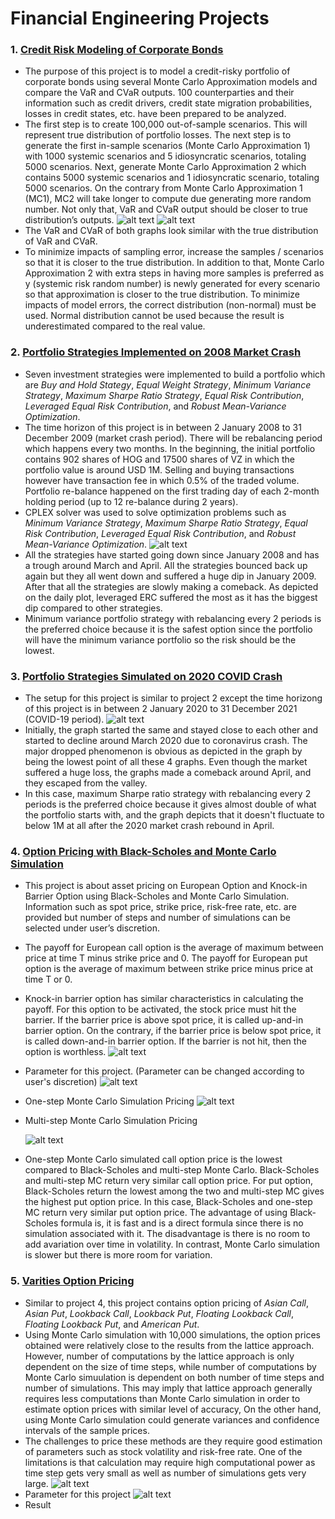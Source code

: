 # Financial Engineering Projects
### 1. [Credit Risk Modeling of Corporate Bonds](https://github.com/fendihalim/fendihalim/blob/main/Financial%20Engineering/credit-risk-modeling)
- The purpose of this project is to model a credit-risky portfolio of corporate bonds using several Monte Carlo Approximation models and compare the VaR and CVaR outputs. 100 counterparties and their information such as credit drivers, credit state migration probabilities, losses in credit states, etc. have been prepared to be analyzed.
- The first step is to create 100,000 out-of-sample scenarios. This will represent true distribution of portfolio losses. The next step is to generate the first in-sample scenarios (Monte Carlo Approximation 1) with 1000 systemic scenarios and 5 idiosyncratic scenarios, totaling 5000 scenarios. Next, generate Monte Carlo Approximation 2 which contains 5000 systemic scenarios and 1 idiosyncratic scenario, totaling 5000 scenarios. On the contrary from Monte Carlo Approximation 1 (MC1), MC2 will take longer to compute due generating more random number. Not only that, VaR and CVaR output should be closer to true distribution’s outputs.
![alt text](https://github.com/fendihalim/fendihalim/blob/main/Financial%20Engineering/images/MC1.png)
![alt text](https://github.com/fendihalim/fendihalim/blob/main/Financial%20Engineering/images/MC2.png)
- The VaR and CVaR of both graphs look similar with the true distribution of VaR and CVaR.
- To minimize impacts of sampling error, increase the samples / scenarios so that it is closer to the true distribution. In addition to that, Monte Carlo Approximation 2 with extra steps in having more samples is preferred as y (systemic risk random number) is newly generated for every scenario so that approximation is closer to the true distribution. To minimize impacts of model errors, the correct distribution (non-normal) must be used. Normal distribution cannot be used because the result is underestimated compared to the real value.
### 2. [Portfolio Strategies Implemented on 2008 Market Crash](https://github.com/fendihalim/fendihalim/blob/main/Financial%20Engineering/financial-optimization-simulation)
- Seven investment strategies were implemented to build a portfolio which are *Buy and Hold Stategy*, *Equal Weight Strategy*, *Minimum Variance Strategy*, *Maximum Sharpe Ratio Strategy*, *Equal Risk Contribution*, *Leveraged Equal Risk Contribution*, and *Robust Mean-Variance Optimization*.
- The time horizon of this project is in between 2 January 2008 to 31 December 2009 (market crash period). There will be rebalancing period which happens every two months. In the beginning, the initial portfolio contains 902 shares of HOG and 17500 shares of VZ in which the portfolio value is around USD 1M. Selling and buying transactions however have transaction fee in which 0.5% of the traded volume. Portfolio re-balance happened on the first trading day of each 2-month holding period (up to 12 re-balance during 2 years).
- CPLEX solver was used to solve optimization problems such as *Minimum Variance Strategy*, *Maximum Sharpe Ratio Strategy*, *Equal Risk Contribution*, *Leveraged Equal Risk Contribution*, and *Robust Mean-Variance Optimization*.
![alt text](https://github.com/fendihalim/fendihalim/blob/main/Financial%20Engineering/images/Daily%20Portfolio%20Value%202008-2009.png)
- All the strategies have started going down since January 2008 and has a trough around March and April. All the strategies bounced back up again but they all went down and suffered a huge dip in January 2009. After that all the strategies are slowly making a comeback. As depicted on the daily plot, leveraged ERC suffered the most as it has the biggest dip compared to other strategies.
- Minimum variance portfolio strategy with rebalancing every 2 periods is the preferred choice because it is the safest option since the portfolio will have the minimum variance portfolio so the risk should be the lowest.
### 3. [Portfolio Strategies Simulated on 2020 COVID Crash](https://github.com/fendihalim/fendihalim/blob/main/Financial%20Engineering/financial-optimization-simulation)
- The setup for this project is similar to project 2 except the time horizong of this project is in between 2 January 2020 to 31 December 2021 (COVID-19 period). 
![alt text](https://github.com/fendihalim/fendihalim/blob/main/Financial%20Engineering/images/Daily%20Portfolio%20Value%202020-2021.png)
- Initially, the graph started the same and stayed close to each other and started to decline around March 2020 due to coronavirus crash. The major dropped phenomenon is obvious as depicted in the graph by being the lowest point of all these 4 graphs. Even though the market suffered a huge loss, the graphs made a comeback around April, and they escaped from the valley. 
- In this case, maximum Sharpe ratio strategy with rebalancing every 2 periods is the preferred choice because it gives almost double of what the portfolio starts with, and the graph depicts that it doesn't fluctuate to below 1M at all after the 2020 market crash rebound in April.
### 4. [Option Pricing with Black-Scholes and Monte Carlo Simulation](https://github.com/fendihalim/fendihalim/blob/main/Financial%20Engineering/option-asset-pricing)
- This project is about asset pricing on European Option and Knock-in Barrier Option using Black-Scholes and Monte Carlo Simulation. Information such as spot price, strike price, risk-free rate, etc. are provided but number of steps and number of simulations can be selected under user’s discretion.
- The payoff for European call option is the average of maximum between price at time T minus strike price and 0. The payoff for European put option is the average of maximum between strike price minus price at time T or 0.
- Knock-in barrier option has similar characteristics in calculating the payoff. For this option to be activated, the stock price must hit the barrier. If the barrier price is above spot price, it is called up-and-in barrier option. On the contrary, if the barrier price is below spot price, it is called down-and-in barrier option. If the barrier is not hit, then the option is worthless.
![alt text](https://github.com/fendihalim/fendihalim/blob/main/Financial%20Engineering/images/parameter.png)
- Parameter for this project. (Parameter can be changed according to user's discretion)
![alt text](https://github.com/fendihalim/fendihalim/blob/main/Financial%20Engineering/images/mc-one-step.png)
- One-step Monte Carlo Simulation Pricing
![alt text](https://github.com/fendihalim/fendihalim/blob/main/Financial%20Engineering/images/mc-multi-step.png)
- Multi-step Monte Carlo Simulation Pricing

  ![alt text](https://github.com/fendihalim/fendihalim/blob/main/Financial%20Engineering/images/mc-black-result.png)
- One-step Monte Carlo simulated call option price is the lowest compared to Black-Scholes and multi-step Monte Carlo. Black-Scholes and multi-step MC return very similar call option price. For put option, Black-Scholes return the lowest among the two and multi-step MC gives the highest put option price. In this case, Black-Scholes and one-step MC return very similar put option price. The advantage of using Black-Scholes formula is, it is fast and is a direct formula since there is no simulation associated with it. The disadvantage is there is no room to add avariation over time in volatility. In contrast, Monte Carlo simulation is slower but there is more room for variation.
### 5. [Varities Option Pricing](https://github.com/fendihalim/fendihalim/blob/main/Financial%20Engineering/option-pricing)
- Similar to project 4, this project contains option pricing of *Asian Call*, *Asian Put*, *Lookback Call*, *Lookback Put*, *Floating Lookback Call*, *Floating Lookback Put*, and *American Put*. 
- Using Monte Carlo simulation with 10,000 simulations, the option prices obtained were relatively close to the results from the lattice approach. However, number of computations by the lattice approach is only dependent on the size of time steps, while number of computations by Monte Carlo simuulation is dependent on both number of time steps and number of simulations. This may imply that lattice approach generally requires less computations than Monte Carlo simulation in order to estimate option prices with similar level of accuracy, On the other hand, using Monte Carlo simulation could generate variances and confidence intervals of the sample prices.
- The challenges to price these methods are they require good estimation of parameters such as stock volatility and risk-free rate. One of the limitations is that calculation may require high computational power as time step gets very small as well as number of simulations gets very large. 
![alt text](https://github.com/fendihalim/fendihalim/blob/main/Financial%20Engineering/images/project-5-parameter.png)
- Parameter for this project
![alt text](https://github.com/fendihalim/fendihalim/blob/main/Financial%20Engineering/images/variety-option-pricing-result.png)
- Result
